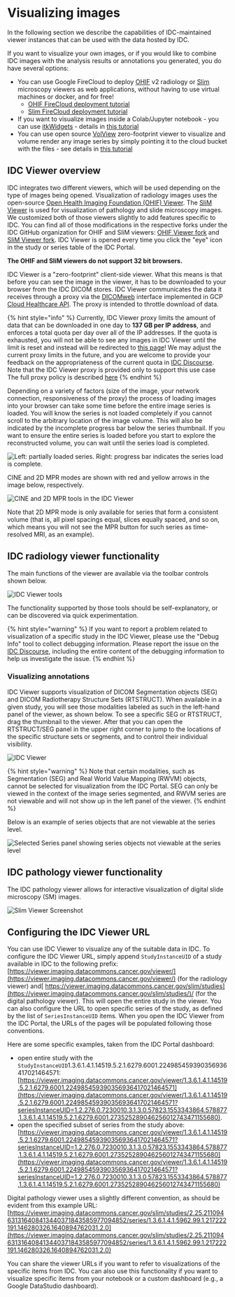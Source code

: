 # Visualizing images

In the following section we describe the capabilities of IDC-maintained viewer instances that can be used with the data hosted by IDC.&#x20;

If you want to visualize your own images, or if you would like to combine IDC images with the analysis results or annotations you generated, you do have several options:

* You can use Google FireCloud to deploy [OHIF](https://github.com/OHIF/Viewers) v2 radiology or [Slim](https://github.com/ImagingDataCommons/slim) microscopy viewers as web applications, without having to use virtual machines or docker, and for free!
  * [OHIF FireCloud deployment tutorial](https://tinyurl.com/idc-ohif-gcp)
  * [Slim FireCloud deployment tutorial](https://tinyurl.com/idc-slim-gcp)
* If you want to visualize images inside a Colab/Jupyter notebook - you can use [itkWidgets](https://github.com/InsightSoftwareConsortium/itkwidgets) - details in [this tutorial](https://github.com/ImagingDataCommons/IDC-Tutorials/blob/master/notebooks/getting\_started/part3\_exploring\_cohorts.ipynb)
* You can use open source [VolView](https://volview.kitware.com/) zero-footprint viewer to visualize and volume render any image series by simply pointing it to the cloud bucket with the files - see details in [this tutorial](https://github.com/ImagingDataCommons/IDC-Tutorials/blob/master/notebooks/getting\_started/part3\_exploring\_cohorts.ipynb)

## IDC Viewer overview

IDC integrates two different viewers, which will be used depending on the type of images being opened. Visualization of radiology images uses the open-source [Open Health Imaging Foundation (OHIF) Viewer](https://github.com/OHIF/Viewers). The [SliM Viewer](https://github.com/MGHComputationalPathology/slim) is used for visualization of pathology and slide microscopy images. We customized both of those viewers slightly to add features specific to IDC. You can find all of those modifications in the respective forks under the IDC GitHub organization for OHIF and SliM viewers: [OHIF Viewer fork](https://github.com/ImagingDataCommons/Viewers) and [SliM Viewer fork](https://github.com/ImagingDataCommons/slim). IDC Viewer is opened every time you click the "eye" icon in the study or series table of the IDC Portal.

**The OHIF and SliM viewers do not support 32 bit browsers.**

IDC Viewer is a "zero-footprint" client-side viewer. What this means is that before you can see the image in the viewer, it has to be downloaded to your browser from the IDC DICOM stores. IDC Viewer communicates the data it receives through a proxy via the [DICOMweb](https://www.dicomstandard.org/using/dicomweb) interface implemented in GCP [Cloud Healthcare API](https://cloud.google.com/healthcare/docs/concepts/dicom). The proxy is intended to throttle download of data.

{% hint style="info" %}
Currently, IDC Viewer proxy limits the amount of data that can be downloaded in one day to **137 GB per IP address**, and enforces a total quota per day over all of the IP addresses. If the quota is exhausted, you will not be able to see any images in IDC Viewer until the limit is reset and instead will be redirected to [this](https://portal.imaging.datacommons.cancer.gov/quota/index.html)[ page](https://portal.imaging.datacommons.cancer.gov/quota/index.html)! We may adjust the current proxy limits in the future, and you are welcome to provide your feedback on the appropriateness of the current quota in [IDC Discourse](https://discourse.canceridc.dev/c/support/feedback-and-features/7). Note that the IDC Viewer proxy is provided only to support this use case The full proxy policy is described [here](proxy-policy.md)
{% endhint %}

Depending on a variety of factors (size of the image, your network connection, responsiveness of the proxy) the process of loading images into your browser can take some time before the entire image series is loaded. You will know the series is not loaded completely if you cannot scroll to the arbitrary location of the image volume. This will also be indicated by the incomplete progress bar below the series thumbnail. If you want to ensure the entire series is loaded before you start to explore the reconstructed volume, you can wait until the series load is completed.

![Left: partially loaded series. Right: progress bar indicates the series load is complete.](<../.gitbook/assets/image (15).png>)

CINE and 2D MPR modes are shown with red and yellow arrows in the image below, respectively.

![CINE and 2D MPR tools in the IDC Viewer](../.gitbook/assets/cine\_mpr.jpg)

Note that 2D MPR mode is only available for series that form a consistent volume (that is, all pixel spacings equal, slices equally spaced, and so on, which means you will not see the MPR button for such series as time-resolved MRI, as an example).

## IDC radiology viewer functionality

The main functions of the viewer are available via the toolbar controls shown below.

![IDC Viewer tools](../.gitbook/assets/viewer\_toolbar.jpg)

The functionality supported by those tools should be self-explanatory, or can be discovered via quick experimentation.

{% hint style="warning" %}
If you want to report a problem related to visualization of a specific study in the IDC Viewer, please use the "Debug Info" tool to collect debugging information. Please report the issue on the [IDC Discourse](https://discourse.canceridc.dev/c/support/feedback-and-features/7), including the entire content of the debugging information to help us investigate the issue.
{% endhint %}

### Visualizing annotations

IDC Viewer supports visualization of DICOM Segmentation objects (SEG) and DICOM Radiotherapy Structure Sets (RTSTRUCT). When available in a given study, you will see those modalities labeled as such in the left-hand panel of the viewer, as shown below. To see a specific SEG or RTSTRUCT, drag the thumbnail to the viewer. After that you can open the RTSTRUCT/SEG panel in the upper right corner to jump to the locations of the specific structure sets or segments, and to control their individual visibility.

![IDC Viewer](../.gitbook/assets/rtstruct\_load.gif)

{% hint style="warning" %}
Note that certain modalities, such as Segmentation (SEG) and Real World Value Mapping (RWVM) objects, cannot be selected for visualization from the IDC Portal. SEG can only be viewed in the context of the image series segmented, and RWVM series are not viewable and will not show up in the left panel of the viewer.
{% endhint %}

Below is an example of series objects that are not viewable at the series level.

![Selected Series panel showing series objects not viewable at the series level](../.gitbook/assets/2020-10-15-5-.png)

## IDC pathology viewer functionality

The IDC pathology viewer allows for interactive visualization of digital slide microscopy (SM) images.

![Slim Viewer Screenshot](../.gitbook/assets/viewer-pathology-screenshot.png)

## Configuring the IDC Viewer URL

You can use IDC Viewer to visualize any of the suitable data in IDC. To configure the IDC Viewer URL, simply append `StudyInstanceUID` of a study available in IDC to the following prefix: [https://viewer.imaging.datacommons.cancer.gov/viewer/](https://viewer.imaging.datacommons.cancer.gov/viewer/) (for the radiology viewer) and[ https://viewer.imaging.datacommons.cancer.gov/slim/studies](https://viewer.imaging.datacommons.cancer.gov/slim/studies/)/ (for the digital pathology viewer). This will open the entire study in the viewer. You can also configure the URL to open specific series of the study, as defined by the list of `SeriesInstanceUID` items. When you open the IDC Viewer from the IDC Portal, the URLs of the pages will be populated following those conventions.

Here are some specific examples, taken from the IDC Portal dashboard:

* open entire study with the `StudyInstanceUID`1.3.6.1.4.1.14519.5.2.1.6279.6001.224985459390356936417021464571: [https://viewer.imaging.datacommons.cancer.gov/viewer/1.3.6.1.4.1.14519.5.2.1.6279.6001.224985459390356936417021464571](https://viewer.imaging.datacommons.cancer.gov/viewer/1.3.6.1.4.1.14519.5.2.1.6279.6001.224985459390356936417021464571?seriesInstanceUID=1.2.276.0.7230010.3.1.3.0.57823.1553343864.578877,1.3.6.1.4.1.14519.5.2.1.6279.6001.273525289046256012743471155680).
* open the specified subset of series from the study above: [https://viewer.imaging.datacommons.cancer.gov/viewer/1.3.6.1.4.1.14519.5.2.1.6279.6001.224985459390356936417021464571?seriesInstanceUID=1.2.276.0.7230010.3.1.3.0.57823.1553343864.578877,1.3.6.1.4.1.14519.5.2.1.6279.6001.273525289046256012743471155680](https://viewer.imaging.datacommons.cancer.gov/viewer/1.3.6.1.4.1.14519.5.2.1.6279.6001.224985459390356936417021464571?seriesInstanceUID=1.2.276.0.7230010.3.1.3.0.57823.1553343864.578877,1.3.6.1.4.1.14519.5.2.1.6279.6001.273525289046256012743471155680)

Digital pathology viewer uses a slightly different convention, as should be evident from this example URL: [https://viewer.imaging.datacommons.cancer.gov/slim/studies/2.25.211094631316408413440371843585977094852/series/1.3.6.1.4.1.5962.99.1.217222191.146280326.1640894762031.2.0](https://viewer.imaging.datacommons.cancer.gov/slim/studies/2.25.211094631316408413440371843585977094852/series/1.3.6.1.4.1.5962.99.1.217222191.146280326.1640894762031.2.0)

You can share the viewer URLs if you want to refer to visualizations of the specific items from IDC. You can also use this functionality if you want to visualize specific items from your notebook or a custom dashboard (e.g., a Google DataStudio dashboard).
